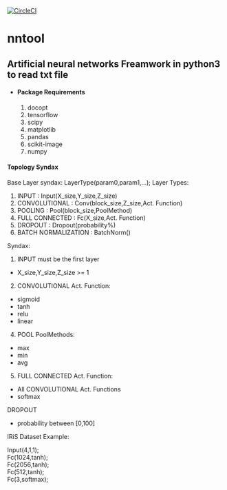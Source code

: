 [![CircleCI](https://circleci.com/gh/EfMichalis/NN-Tool.svg?style=svg)](https://circleci.com/gh/EfMichalis/NN-Tool)

# nntool
## Artificial neural networks Freamwork in python3 to read txt file

* #### Package Requirements
  1. docopt
  2. tensorflow
  3. scipy
  4. matplotlib
  5. pandas
  6. scikit-image
  7. numpy

#### Topology Syndax

Base Layer syndax:
LayerType(param0,param1,...);
Layer Types:
1. INPUT : Input(X_size,Y_size,Z_size)
2. CONVOLUTIONAL : Conv(block_size,Z_size,Act. Function)
3. POOLING : Pool(block_size,PoolMethod)
4. FULL CONNECTED : Fc(X_size,Act. Function)
5. DROPOUT : Dropout(probability%)
6. BATCH NORMALIZATION : BatchNorm()

Syndax:
1. INPUT must be the first layer
* X_size,Y_size,Z_size >= 1
2. CONVOLUTIONAL Act. Function:
* sigmoid
* tanh
* relu
* linear

4. POOL PoolMethods:
* max
* min
* avg

5. FULL CONNECTED Act. Function:
* All CONVOLUTIONAL Act. Functions
* softmax

DROPOUT
* probability between [0,100]

IRiS Dataset Example:

Input(4,1,1);<br>
Fc(1024,tanh);<br>
Fc(2056,tanh);<br>
Fc(512,tanh);<br>
Fc(3,softmax);
